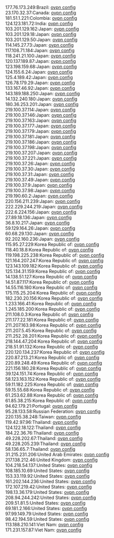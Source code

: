 177.76.173.249:Brazil: [ovpn config](vpn/177_76_173_249.ovpn)  
23.170.32.37:Canada: [ovpn config](vpn/23_170_32_37.ovpn)  
181.51.1.221:Colombia: [ovpn config](vpn/181_51_1_221.ovpn)  
124.123.181.72:India: [ovpn config](vpn/124_123_181_72.ovpn)  
103.201.129.162:Japan: [ovpn config](vpn/103_201_129_162.ovpn)  
103.201.129.18:Japan: [ovpn config](vpn/103_201_129_18.ovpn)  
103.201.129.50:Japan: [ovpn config](vpn/103_201_129_50.ovpn)  
114.145.27.73:Japan: [ovpn config](vpn/114_145_27_73.ovpn)  
117.108.71.184:Japan: [ovpn config](vpn/117_108_71_184.ovpn)  
118.241.21.100:Japan: [ovpn config](vpn/118_241_21_100.ovpn)  
120.137.189.87:Japan: [ovpn config](vpn/120_137_189_87.ovpn)  
123.198.159.68:Japan: [ovpn config](vpn/123_198_159_68.ovpn)  
124.155.6.24:Japan: [ovpn config](vpn/124_155_6_24.ovpn)  
125.4.189.42:Japan: [ovpn config](vpn/125_4_189_42.ovpn)  
126.78.179.29:Japan: [ovpn config](vpn/126_78_179_29.ovpn)  
133.167.46.92:Japan: [ovpn config](vpn/133_167_46_92.ovpn)  
143.189.188.250:Japan: [ovpn config](vpn/143_189_188_250.ovpn)  
14.132.240.180:Japan: [ovpn config](vpn/14_132_240_180.ovpn)  
180.36.253.201:Japan: [ovpn config](vpn/180_36_253_201.ovpn)  
219.100.37.114:Japan: [ovpn config](vpn/219_100_37_114.ovpn)  
219.100.37.146:Japan: [ovpn config](vpn/219_100_37_146.ovpn)  
219.100.37.163:Japan: [ovpn config](vpn/219_100_37_163.ovpn)  
219.100.37.177:Japan: [ovpn config](vpn/219_100_37_177.ovpn)  
219.100.37.179:Japan: [ovpn config](vpn/219_100_37_179.ovpn)  
219.100.37.181:Japan: [ovpn config](vpn/219_100_37_181.ovpn)  
219.100.37.186:Japan: [ovpn config](vpn/219_100_37_186.ovpn)  
219.100.37.198:Japan: [ovpn config](vpn/219_100_37_198.ovpn)  
219.100.37.207:Japan: [ovpn config](vpn/219_100_37_207.ovpn)  
219.100.37.221:Japan: [ovpn config](vpn/219_100_37_221.ovpn)  
219.100.37.26:Japan: [ovpn config](vpn/219_100_37_26.ovpn)  
219.100.37.30:Japan: [ovpn config](vpn/219_100_37_30.ovpn)  
219.100.37.31:Japan: [ovpn config](vpn/219_100_37_31.ovpn)  
219.100.37.49:Japan: [ovpn config](vpn/219_100_37_49.ovpn)  
219.100.37.9:Japan: [ovpn config](vpn/219_100_37_9.ovpn)  
219.100.37.98:Japan: [ovpn config](vpn/219_100_37_98.ovpn)  
219.190.60.2:Japan: [ovpn config](vpn/219_190_60_2.ovpn)  
220.156.211.239:Japan: [ovpn config](vpn/220_156_211_239.ovpn)  
222.229.244.219:Japan: [ovpn config](vpn/222_229_244_219.ovpn)  
222.6.224.156:Japan: [ovpn config](vpn/222_6_224_156.ovpn)  
27.89.18.136:Japan: [ovpn config](vpn/27_89_18_136.ovpn)  
36.8.10.217:Japan: [ovpn config](vpn/36_8_10_217.ovpn)  
59.129.164.26:Japan: [ovpn config](vpn/59_129_164_26.ovpn)  
60.68.29.130:Japan: [ovpn config](vpn/60_68_29_130.ovpn)  
92.202.160.236:Japan: [ovpn config](vpn/92_202_160_236.ovpn)  
115.95.27.229:Korea Republic of: [ovpn config](vpn/115_95_27_229.ovpn)  
118.40.18.8:Korea Republic of: [ovpn config](vpn/118_40_18_8.ovpn)  
119.198.225.238:Korea Republic of: [ovpn config](vpn/119_198_225_238.ovpn)  
121.164.207.247:Korea Republic of: [ovpn config](vpn/121_164_207_247.ovpn)  
123.143.109.182:Korea Republic of: [ovpn config](vpn/123_143_109_182.ovpn)  
125.134.31.159:Korea Republic of: [ovpn config](vpn/125_134_31_159.ovpn)  
14.138.51.127:Korea Republic of: [ovpn config](vpn/14_138_51_127.ovpn)  
14.51.87.117:Korea Republic of: [ovpn config](vpn/14_51_87_117.ovpn)  
14.55.116.180:Korea Republic of: [ovpn config](vpn/14_55_116_180.ovpn)  
175.115.25.204:Korea Republic of: [ovpn config](vpn/175_115_25_204.ovpn)  
182.230.20.156:Korea Republic of: [ovpn config](vpn/182_230_20_156.ovpn)  
1.233.166.41:Korea Republic of: [ovpn config](vpn/1_233_166_41.ovpn)  
1.245.185.200:Korea Republic of: [ovpn config](vpn/1_245_185_200.ovpn)  
211.108.0.3:Korea Republic of: [ovpn config](vpn/211_108_0_3.ovpn)  
211.177.22.181:Korea Republic of: [ovpn config](vpn/211_177_22_181.ovpn)  
211.207.163.98:Korea Republic of: [ovpn config](vpn/211_207_163_98.ovpn)  
211.207.5.45:Korea Republic of: [ovpn config](vpn/211_207_5_45.ovpn)  
211.252.28.201:Korea Republic of: [ovpn config](vpn/211_252_28_201.ovpn)  
218.144.47.204:Korea Republic of: [ovpn config](vpn/218_144_47_204.ovpn)  
218.51.91.132:Korea Republic of: [ovpn config](vpn/218_51_91_132.ovpn)  
220.120.134.237:Korea Republic of: [ovpn config](vpn/220_120_134_237.ovpn)  
220.87.213.21:Korea Republic of: [ovpn config](vpn/220_87_213_21.ovpn)  
220.89.248.49:Korea Republic of: [ovpn config](vpn/220_89_248_49.ovpn)  
221.156.180.28:Korea Republic of: [ovpn config](vpn/221_156_180_28.ovpn)  
39.124.151.74:Korea Republic of: [ovpn config](vpn/39_124_151_74.ovpn)  
58.123.163.152:Korea Republic of: [ovpn config](vpn/58_123_163_152.ovpn)  
59.11.182.225:Korea Republic of: [ovpn config](vpn/59_11_182_225.ovpn)  
59.15.55.68:Korea Republic of: [ovpn config](vpn/59_15_55_68.ovpn)  
61.253.62.88:Korea Republic of: [ovpn config](vpn/61_253_62_88.ovpn)  
61.85.38.215:Korea Republic of: [ovpn config](vpn/61_85_38_215.ovpn)  
94.62.179.21:Portugal: [ovpn config](vpn/94_62_179_21.ovpn)  
95.28.133.58:Russian Federation: [ovpn config](vpn/95_28_133_58.ovpn)  
220.135.38.248:Taiwan: [ovpn config](vpn/220_135_38_248.ovpn)  
119.42.97.96:Thailand: [ovpn config](vpn/119_42_97_96.ovpn)  
124.122.18.122:Thailand: [ovpn config](vpn/124_122_18_122.ovpn)  
184.22.36.76:Thailand: [ovpn config](vpn/184_22_36_76.ovpn)  
49.228.202.67:Thailand: [ovpn config](vpn/49_228_202_67.ovpn)  
49.228.205.239:Thailand: [ovpn config](vpn/49_228_205_239.ovpn)  
58.136.65.7:Thailand: [ovpn config](vpn/58_136_65_7.ovpn)  
31.215.231.206:United Arab Emirates: [ovpn config](vpn/31_215_231_206.ovpn)  
217.138.212.46:United Kingdom: [ovpn config](vpn/217_138_212_46.ovpn)  
104.218.54.137:United States: [ovpn config](vpn/104_218_54_137.ovpn)  
108.185.10.69:United States: [ovpn config](vpn/108_185_10_69.ovpn)  
153.33.119.92:United States: [ovpn config](vpn/153_33_119_92.ovpn)  
161.202.144.236:United States: [ovpn config](vpn/161_202_144_236.ovpn)  
172.107.219.42:United States: [ovpn config](vpn/172_107_219_42.ovpn)  
198.13.36.179:United States: [ovpn config](vpn/198_13_36_179.ovpn)  
208.94.244.242:United States: [ovpn config](vpn/208_94_244_242.ovpn)  
209.51.81.5:United States: [ovpn config](vpn/209_51_81_5.ovpn)  
69.181.2.166:United States: [ovpn config](vpn/69_181_2_166.ovpn)  
97.99.149.79:United States: [ovpn config](vpn/97_99_149_79.ovpn)  
98.42.194.59:United States: [ovpn config](vpn/98_42_194_59.ovpn)  
113.188.210.141:Viet Nam: [ovpn config](vpn/113_188_210_141.ovpn)  
171.231.157.87:Viet Nam: [ovpn config](vpn/171_231_157_87.ovpn)  
